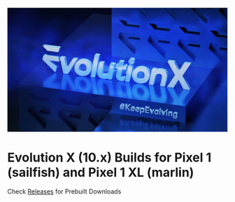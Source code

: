 ![Evolution X](https://github.com/Evolution-XYZ/manifest/raw/vic/Banner.png)

# Evolution X (10.x) Builds for Pixel 1 (sailfish) and Pixel 1 XL (marlin)

Check [Releases](https://github.com/techgenius1/EvoXPixel1/releases) for Prebuilt Downloads
